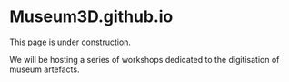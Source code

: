 # Museum3D.github.io
This page is under construction. 

We will be hosting a series of workshops dedicated to the digitisation of museum artefacts.
